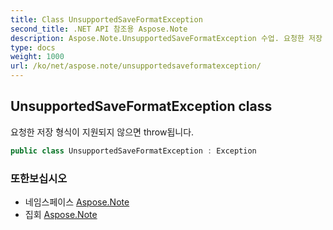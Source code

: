 ```yaml
---
title: Class UnsupportedSaveFormatException
second_title: .NET API 참조용 Aspose.Note
description: Aspose.Note.UnsupportedSaveFormatException 수업. 요청한 저장 형식이 지원되지 않으면 throw됩니다.
type: docs
weight: 1000
url: /ko/net/aspose.note/unsupportedsaveformatexception/
---
```

## UnsupportedSaveFormatException class

요청한 저장 형식이 지원되지 않으면 throw됩니다.

```csharp
public class UnsupportedSaveFormatException : Exception
```

### 또한보십시오

* 네임스페이스 [Aspose.Note](../../aspose.note/)
* 집회 [Aspose.Note](../../)


